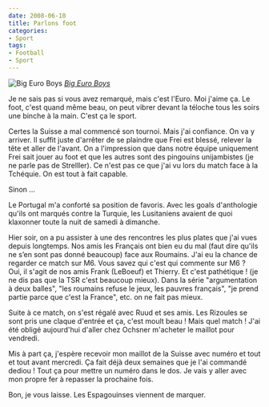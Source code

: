 ```yaml
---
date: 2008-06-10
title: Parlons foot
categories:
- Sport
tags:
- Football
- Sport
---
```

<img src="https://farm4.static.flickr.com/3081/2558156792_f6d5f622aa.jpg" alt="Big Euro Boys" />
<em><a title="photo sharing" href="https://www.flickr.com/photos/toniphotos/2558156792/">Big Euro Boys</a></em>

Je ne sais pas si vous avez remarqué, mais c'est l'Euro. Moi j'aime ça. Le foot, c'est quand même beau, on peut vibrer devant la téloche tous les soirs une binche à la main. C'est ça le sport.

Certes la Suisse a mal commencé son tournoi. Mais j'ai confiance. On va y arriver. Il suffit juste d'arrêter de se plaindre que Frei est blessé, relever la tête et aller de l'avant. On a l'impression que dans notre équipe uniquement Frei sait jouer au foot et que les autres sont des pingouins unijambistes (je ne parle pas de Strelller). Ce n'est pas ce que j'ai vu lors du match face à la Tchéquie. On est tout à fait capable.

Sinon ...<!--more-->

Le Portugal m'a conforté sa position de favoris. Avec les goals d'anthologie qu'ils ont marqués contre la Turquie, les Lusitaniens avaient de quoi klaxonner toute la nuit de samedi à dimanche.

Hier soir, on a pu assister à une des rencontres les plus plates que j'ai vues depuis longtemps. Nos amis les Français ont bien eu du mal (faut dire qu'ils ne s’en sont pas donné beaucoup) face aux Roumains. J'ai eu la chance de regarder ce match sur M6. Vous savez qui c'est qui commente sur M6 ? Oui, il s'agit de nos amis Frank (LeBoeuf) et Thierry. Et c'est pathétique ! (je ne dis pas que la TSR c'est beaucoup mieux). Dans la série "argumentation à deux balles", "les roumains refuse le jeux, les pauvres français", "je prend partie parce que c'est la France", etc. on ne fait pas mieux.

Suite à ce match, on s'est régalé avec Ruud et ses amis. Les Rizoules se sont pris une claque d'entrée et ça, c'est moult beau ! Mais quel match ! J'ai été obligé aujourd'hui d'aller chez Ochsner m'acheter le maillot pour vendredi.

Mis à part ça, j'espère recevoir mon maillot de la Suisse avec numéro et tout et tout avant mercredi. Ça fait déjà deux semaines que je l'ai commandé dediou ! Tout ça pour mettre un numéro dans le dos. Je vais y aller avec mon propre fer à repasser la prochaine fois.

Bon, je vous laisse. Les Espagouinses viennent de marquer.
